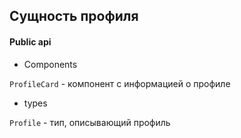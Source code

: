 ## Сущность профиля

#### Public api

- Components

`ProfileCard` - компонент с информацией о профиле

- types

`Profile` - тип, описывающий профиль
